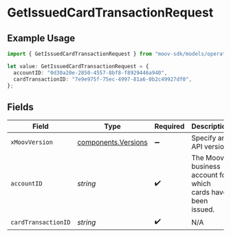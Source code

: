 # GetIssuedCardTransactionRequest

## Example Usage

```typescript
import { GetIssuedCardTransactionRequest } from "moov-sdk/models/operations";

let value: GetIssuedCardTransactionRequest = {
  accountID: "0d30a20e-2850-4557-8bf8-f8929446a940",
  cardTransactionID: "7e9e975f-75ec-4997-81a6-0b2c49927df0",
};
```

## Fields

| Field                                                       | Type                                                        | Required                                                    | Description                                                 |
| ----------------------------------------------------------- | ----------------------------------------------------------- | ----------------------------------------------------------- | ----------------------------------------------------------- |
| `xMoovVersion`                                              | [components.Versions](../../models/components/versions.md)  | :heavy_minus_sign:                                          | Specify an API version.                                     |
| `accountID`                                                 | *string*                                                    | :heavy_check_mark:                                          | The Moov business account for which cards have been issued. |
| `cardTransactionID`                                         | *string*                                                    | :heavy_check_mark:                                          | N/A                                                         |